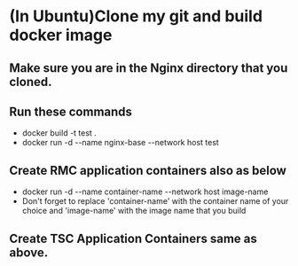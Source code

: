 # (In Ubuntu)Clone my git and build docker image 
## Make sure you are in the Nginx directory that you cloned.
## Run these commands 
 - docker build -t test .
 - docker run -d --name nginx-base --network host test
## Create RMC application containers also as below
 - docker run -d --name container-name --network host image-name
 - Don't forget to replace 'container-name' with the container name of your choice and 'image-name' with the image name that you build

## Create TSC Application Containers same as above.
